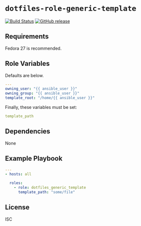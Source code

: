 # `dotfiles-role-generic-template`

[![Build Status](https://travis-ci.org/thecjharries/dotfiles-role-generic-template.svg?branch=master)](https://travis-ci.org/thecjharries/dotfiles-role-generic-template)
[![GitHub release](https://img.shields.io/github/release/thecjharries/dotfiles-role-generic-template.svg)](https://github.com/thecjharries/dotfiles-role-generic-template)

## Requirements

Fedora 27 is recommended.

## Role Variables

Defaults are below.

```yml
---
owning_user: "{{ ansible_user }}"
owning_group: "{{ ansible_user }}"
template_root: "/home/{{ ansible_user }}"
```

Finally, these variables must be set:

```yml
template_path
```

## Dependencies

None

## Example Playbook

```yml
---
- hosts: all

  roles:
    - role: dotfiles_generic_template
      template_path: "some/file"
```

## License

ISC
